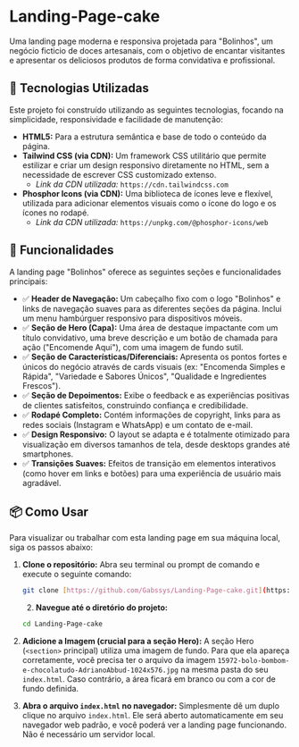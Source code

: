 # Landing-Page-cake

Uma landing page moderna e responsiva projetada para "Bolinhos", um negócio ficticio de doces artesanais, com o objetivo de encantar visitantes e apresentar os deliciosos produtos de forma convidativa e profissional.

## 🚀 Tecnologias Utilizadas

Este projeto foi construído utilizando as seguintes tecnologias, focando na simplicidade, responsividade e facilidade de manutenção:

* **HTML5:** Para a estrutura semântica e base de todo o conteúdo da página.
* **Tailwind CSS (via CDN):** Um framework CSS utilitário que permite estilizar e criar um design responsivo diretamente no HTML, sem a necessidade de escrever CSS customizado extenso.
    * *Link da CDN utilizada:* `https://cdn.tailwindcss.com`
* **Phosphor Icons (via CDN):** Uma biblioteca de ícones leve e flexível, utilizada para adicionar elementos visuais como o ícone do logo e os ícones no rodapé.
    * *Link da CDN utilizada:* `https://unpkg.com/@phosphor-icons/web`

## 🎯 Funcionalidades

A landing page "Bolinhos" oferece as seguintes seções e funcionalidades principais:

* ✅ **Header de Navegação:** Um cabeçalho fixo com o logo "Bolinhos" e links de navegação suaves para as diferentes seções da página. Inclui um menu hambúrguer responsivo para dispositivos móveis.
* ✅ **Seção de Hero (Capa):** Uma área de destaque impactante com um título convidativo, uma breve descrição e um botão de chamada para ação ("Encomende Aqui"), com uma imagem de fundo sutil.
* ✅ **Seção de Características/Diferenciais:** Apresenta os pontos fortes e únicos do negócio através de cards visuais (ex: "Encomenda Simples e Rápida", "Variedade e Sabores Únicos", "Qualidade e Ingredientes Frescos").
* ✅ **Seção de Depoimentos:** Exibe o feedback e as experiências positivas de clientes satisfeitos, construindo confiança e credibilidade.
* ✅ **Rodapé Completo:** Contém informações de copyright, links para as redes sociais (Instagram e WhatsApp) e um contato de e-mail.
* ✅ **Design Responsivo:** O layout se adapta e é totalmente otimizado para visualização em diversos tamanhos de tela, desde desktops grandes até smartphones.
* ✅ **Transições Suaves:** Efeitos de transição em elementos interativos (como hover em links e botões) para uma experiência de usuário mais agradável.

## 📦 Como Usar

Para visualizar ou trabalhar com esta landing page em sua máquina local, siga os passos abaixo:

1.  **Clone o repositório:**
    Abra seu terminal ou prompt de comando e execute o seguinte comando:
    ```bash
    git clone [https://github.com/Gabssys/Landing-Page-cake.git](https://github.com/Gabssys/Landing-Page-cake.git)
    ```
    2.  **Navegue até o diretório do projeto:**
    ```bash
    cd Landing-Page-cake
    ```
3.  **Adicione a Imagem (crucial para a seção Hero):**
    A seção Hero (`<section>` principal) utiliza uma imagem de fundo. Para que ela apareça corretamente, você precisa ter o arquivo da imagem `15972-bolo-bombom-e-chocolatudo-AdrianoAbbud-1024x576.jpg` na mesma pasta do seu `index.html`. Caso contrário, a área ficará em branco ou com a cor de fundo definida.

4.  **Abra o arquivo `index.html` no navegador:**
    Simplesmente dê um duplo clique no arquivo `index.html`. Ele será aberto automaticamente em seu navegador web padrão, e você poderá ver a landing page funcionando. Não é necessário um servidor local.
